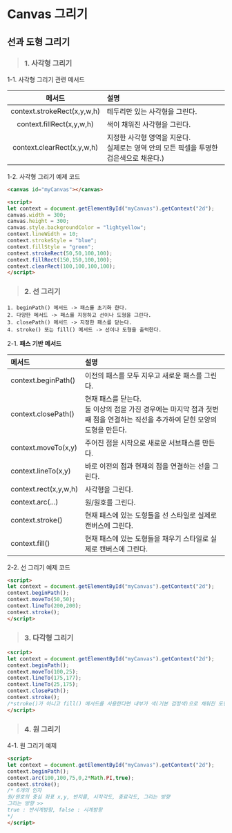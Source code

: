 # Canvas 그리기

## 선과 도형 그리기

> ### 1. 사각형 그리기

1-1. 사각형 그리기 관련 메서드

|메서드|설명|
|:---:|:---|
|context.strokeRect(x,y,w,h)|테두리만 있는 사각형을 그린다.|
|context.fillRect(x,y,w,h)|색이 채워진 사각형을 그린다.|
|context.clearRect(x,y,w,h)|지정한 사각형 영역을 지운다.<br>실제로는 영역 안의 모든 픽셀을 투명한 검은색으로 채운다.)|

1-2. 사각형 그리기 예제 코드
```html
<canvas id="myCanvas"></canvas>

<script>
let context = document.getElementById("myCanvas").getContext("2d");
canvas.width = 300;
canvas.height = 300;
canvas.style.backgroundColor = "lightyellow";
context.lineWidth = 10;
context.strokeStyle = "blue";
context.fillStyle = "green";
context.strokeRect(50,50,100,100);
context.fillRect(150,150,100,100);
context.clearRect(100,100,100,100);
</script>
```

> ### 2. 선 그리기
```
1. beginPath() 메서드 -> 패스를 초기화 한다.
2. 다양한 메서드 -> 패스를 지정하고 선이나 도형을 그린다.
3. closePath() 메서드 -> 지정한 패스를 닫는다.
4. stroke() 또는 fill() 메서드 -> 선이나 도형을 출력한다.
```

2-1. **패스 기반 메서드**

|메서드|설명|
|:---|:---|
|context.beginPath()|이전의 패스를 모두 지우고 새로운 패스를 그린다.|
|context.closePath()|현재 패스를 닫는다.<br>둘 이상의 점을 가진 경우에는 마지막 점과 첫번째 점을 연결하는 직선을 추가하여 닫힌 모양의 도형을 만든다.|
|context.moveTo(x,y)|주어진 점을 시작으로 새로운 서브패스를 만든다.|
|context.lineTo(x,y)|바로 이전의 점과 현재의 점을 연결하는 선을 그린다.|
|context.rect(x,y,w,h)|사각형을 그린다.|
|context.arc(...)|원/원호를 그린다.|
|context.stroke()|현재 패스에 있는 도형들을 선 스타일로 실제로 캔버스에 그린다.|
|context.fill()|현재 패스에 있는 도형들을 채우기 스타일로 실제로 캔버스에 그린다.|

2-2. 선 그리기 예제 코드
```html
<script>
let context = document.getElementById("myCanvas").getContext("2d");
context.beginPath();
context.moveTo(50,50);
context.lineTo(200,200);
context.stroke();
</script>
```

> ### 3. 다각형 그리기
```html
<script>
let context = document.getElementById("myCanvas").getContext("2d");
context.beginPath();
context.moveTo(100,25);
context.lineTo(175,177);
context.lineTo(25,175);
context.closePath();
context.stroke();
/*stroke()가 아니고 fill() 메서드를 사용한다면 내부가 색(기본 검정색)으로 채워진 도형 출력*/
</script>
```

> ### 4. 원 그리기
4-1. 원 그리기 예제
```html
<script>
let context = document.getElementById("myCanvas").getContext("2d");
context.beginPath();
context.arc(100,100,75,0,2*Math.PI,true);
context.stroke();
/* 6개의 인자
원/원호의 중심 좌표 x,y, 반지름, 시작각도, 종료각도, 그리는 방향
그리는 방향 >>
true : 반시계방향, false : 시계방향
*/
</script>
```